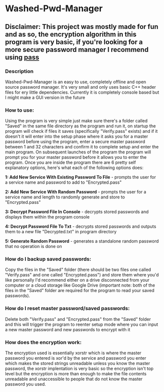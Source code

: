 # Washed-Pwd-Manager
## Disclaimer: This project was mostly made for fun and as so, the encryption algorithm in this program is very basic, if you're looking for a more secure password manager I recommend using [pass](https://www.passwordstore.org/)
### Description
Washed-Pwd-Manager is an easy to use, completely offline and open source password manager. It's very small and only uses basic C++ header files for ery little dependencies. Currently it is completely console based but I might make a GUI version in the future

### How to use:
Using the program is very simple just make sure there's a folder called "Saved" in the same file directory as the program and run it, on startup the program will check if files it saves (specifically "Verify.pass" exists) and if it doesn't it will enter into the setup phase where it asks you for a master password before using the program, enter a secure master password between 1 and 32 characters and confirm it to complete setup and enter the main program. On subsequent launches of the program the program will prompt you for your master password before it allows you to enter the program. Once you are inside the program there are 6 pretty self explanatory options, here's what each of the following options does:

**1: Add New Service With Existing Password To File** - prompts the user for a service name and password to add to "Encrypted.pass"

**2: Add New Service With Random Password** - prompts the user for a service name and length to randomly generate and store to "Encrypted.pass"

**3: Decrypt Password File In Console** - decrypts stored passwords and displays them within the program console

**4: Decrypt Password File To Txt** - decrypts stored passwords and outputs them to a new file "Decrypted.txt" in program directory

**5: Generate Random Password** - generates a standalone random password that no operation is done on


### How do I backup saved passwords:
Copy the files in the "Saved" folder (there should be two files one called "Verify.pass" and one called "Encrypted.pass") and store them where you'd like personally I'd recommend either on a drive disconnected from your computer or a cloud storage like Google Drive (important note: both of the files in the "Saved" folder are required for the program to read your saved passwords).

### How do I reset master password/saved passwords:
Delete both "Verify.pass" and "Encrypted.pass" from the "Saved" folder and this will trigger the program to reenter setup mode where you can input a new master password and new passwords to encrypt with it

### How does the encryption work:
The encryption used is essentially xorstr which is where the master password you entered is xor'd by the service and password you enter which makes the stored strings unreadable unless you know the master password, the xorstr implentation is very basic so the encryption isn't top level but the encryption is more than enough to make the file contents unreadable and unaccessible to people that do not know the master password you used.
